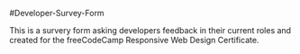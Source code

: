 #Developer-Survey-Form

This is a survery form asking developers feedback in their current roles and created for the freeCodeCamp Responsive Web Design Certificate.
